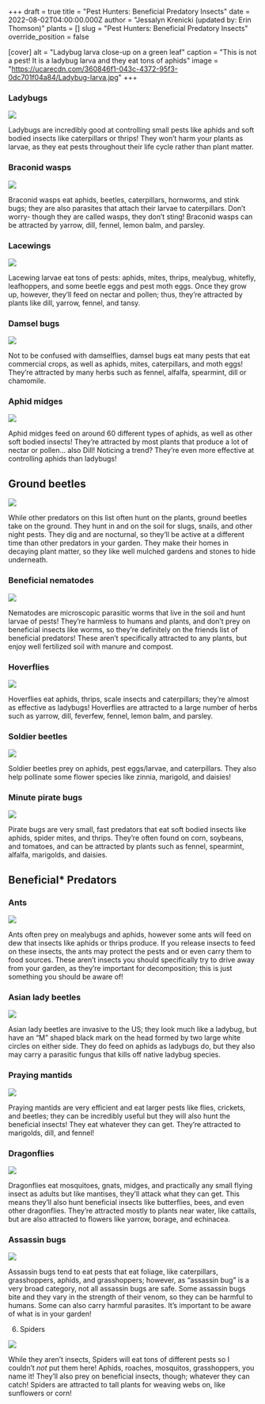 +++
draft = true
title = "Pest Hunters: Beneficial Predatory Insects"
date = 2022-08-02T04:00:00.000Z
author = "Jessalyn Krenicki (updated by: Erin Thomson)"
plants = []
slug = "Pest Hunters: Beneficial Predatory Insects"
override_position = false

[cover]
alt = "Ladybug larva close-up on a green leaf"
caption = "This is not a pest! It is a ladybug larva and they eat tons of aphids"
image = "https://ucarecdn.com/360846f1-043c-4372-95f3-0dc701f04a84/Ladybug-larva.jpg"
+++
[](https://blog.planter.garden/posts/attracting-pollinators-to-the-garden/ "Attracting Pollinators to the Garden")

### Ladybugs

![](https://ucarecdn.com/0e5a9cb1-9f2b-4d0a-9014-152f3097d2af/ladybug.jpeg)

Ladybugs are incredibly good at controlling small pests like aphids and soft bodied insects like caterpillars or thrips! They won’t harm your plants as larvae, as they eat pests throughout their life cycle rather than plant matter.

### Braconid wasps

![](https://ucarecdn.com/a0b20ce0-b16d-4260-af59-0f2adf872579/braconidwasps.jpeg)

Braconid wasps eat aphids, beetles, caterpillars, hornworms, and stink bugs; they are also parasites that attach their larvae to caterpillars. Don’t worry- though they are called wasps, they don’t sting! Braconid wasps can be attracted by yarrow, dill, fennel, lemon balm, and parsley.

### Lacewings

![](https://ucarecdn.com/fcbe3991-6a43-4312-a79e-5f1338e0496b/lacewings.jpeg)

Lacewing larvae eat tons of pests: aphids, mites, thrips, mealybug, whitefly, leafhoppers, and some beetle eggs and pest moth eggs. Once they grow up, however, they’ll feed on nectar and pollen; thus, they’re attracted by plants like dill, yarrow, fennel, and tansy.

### Damsel bugs

![](https://ucarecdn.com/adffc485-ae2f-4dfa-adfe-b26e6be0d102/damselbugs.jpeg)

Not to be confused with damselflies, damsel bugs eat many pests that eat commercial crops, as well as aphids, mites, caterpillars, and moth eggs! They’re attracted by many herbs such as fennel, alfalfa, spearmint, dill or chamomile.

### Aphid midges

![](https://ucarecdn.com/45ed5000-9804-4bb8-834b-8c9e699619c5/midge.jpeg)

Aphid midges feed on around 60 different types of aphids, as well as other soft bodied insects! They’re attracted by most plants that produce a lot of nectar or pollen… also Dill! Noticing a trend? They’re even more effective at controlling aphids than ladybugs!

## Ground beetles

![](https://ucarecdn.com/fa2e15c2-08a9-4c6f-9162-af89e8a72056/groundbeetle.jpeg)

While other predators on this list often hunt on the plants, ground beetles take on the ground. They hunt in and on the soil for slugs, snails, and other night pests. They dig and are nocturnal, so they’ll be active at a different time than other predators in your garden. They make their homes in decaying plant matter, so they like well mulched gardens and stones to hide underneath.

### Beneficial nematodes

![](https://ucarecdn.com/f926086d-14e6-4d40-86de-7bfa1298a93b/nematodes.jpeg)

Nematodes are microscopic parasitic worms that live in the soil and hunt larvae of pests! They’re harmless to humans and plants, and don’t prey on beneficial insects like worms, so they’re definitely on the friends list of beneficial predators! These aren’t specifically attracted to any plants, but enjoy well fertilized soil with manure and compost.

### Hoverflies

![](https://ucarecdn.com/5ffa1905-f3d6-4c2c-a3a7-3e5f0f030307/hoverfly.jpeg)

Hoverflies eat aphids, thrips, scale insects and caterpillars; they’re almost as effective as ladybugs! Hoverflies are attracted to a large number of herbs such as yarrow, dill, feverfew, fennel, lemon balm, and parsley.

### Soldier beetles

![](https://ucarecdn.com/0fcb1545-04bf-4f0a-b9a5-0741d10e21fc/soldierbeetles.jpeg)

Soldier beetles prey on aphids, pest eggs/larvae, and caterpillars. They also help pollinate some flower species like zinnia, marigold, and daisies!

### Minute pirate bugs

![](https://ucarecdn.com/77ca180f-9617-4dca-9696-e97cce44332b/piratebug.jpg)

Pirate bugs are very small, fast predators that eat soft bodied insects like aphids, spider mites, and thrips. They’re often found on corn, soybeans, and tomatoes, and can be attracted by plants such as fennel, spearmint, alfalfa, marigolds, and daisies.

## Beneficial* Predators

### Ants

![](https://ucarecdn.com/24841a8f-0b5d-4bed-a7e5-8071be446227/ant.jpeg)

Ants often prey on mealybugs and aphids, however some ants will feed on dew that insects like aphids or thrips produce. If you release insects to feed on these insects, the ants may protect the pests and or even carry them to food sources. These aren’t insects you should specifically try to drive away from your garden, as they’re important for decomposition; this is just something you should be aware of!

### Asian lady beetles

![](https://ucarecdn.com/dfb36a26-93db-41dd-84ea-78d7fb398552/asianladybeetle.jpeg)

Asian lady beetles are invasive to the US; they look much like a ladybug, but have an “M” shaped black mark on the head formed by two large white circles on either side. They do feed on aphids as ladybugs do, but they also may carry a parasitic fungus that kills off native ladybug species.

### Praying mantids

![](https://ucarecdn.com/cd6d1dc7-1ed7-4af2-83ae-c52c7a94f5cb/prayingmantid.jpeg)

Praying mantids are very efficient and eat larger pests like flies, crickets, and beetles; they can be incredibly useful but they will also hunt the beneficial insects! They eat whatever they can get. They’re attracted to marigolds, dill, and fennel!

### Dragonflies

![](https://ucarecdn.com/03e12a47-2728-402a-9da9-e6277ea5f5d0/dragonfly.jpeg)

Dragonflies eat mosquitoes, gnats, midges, and practically any small flying insect as adults but like mantises, they’ll attack what they can get. This means they’ll also hunt beneficial insects like butterflies, bees, and even other dragonflies. They’re attracted mostly to plants near water, like cattails, but are also attracted to flowers like yarrow, borage, and echinacea.

### Assassin bugs

![](https://ucarecdn.com/68898d1f-6354-435a-bbe1-527d6271855a/assassinbug.jpeg)

Assassin bugs tend to eat pests that eat foliage, like caterpillars, grasshoppers, aphids, and grasshoppers; however, as “assassin bug” is a very broad category, not all assassin bugs are safe. Some assassin bugs bite and they vary in the strength of their venom, so they can be harmful to humans. Some can also carry harmful parasites. It’s important to be aware of what is in your garden!

6. Spiders

![](https://ucarecdn.com/c029f05b-563a-4b62-975f-9cc5997f162b/spider.jpg)

While they aren’t insects, Spiders will eat tons of different pests so I couldn’t *not* put them here! Aphids, roaches, mosquitos, grasshoppers, you name it! They’ll also prey on beneficial insects, though; whatever they can catch! Spiders are attracted to tall plants for weaving webs on, like sunflowers or corn!
